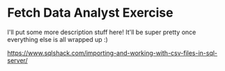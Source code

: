 # Fetch Data Analyst Exercise

I'll put some more description stuff here! It'll be super pretty once everything else is all wrapped up :)

https://www.sqlshack.com/importing-and-working-with-csv-files-in-sql-server/


